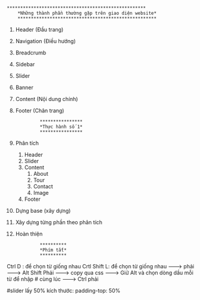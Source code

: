     ****************************************************
		*Những thành phần thường gặp trên giao diện website*
		****************************************************

1. Header (Đầu trang)
2. Navigation (Điều hướng)
3. Breadcrumb
4. Sidebar
5. Slider
6. Banner
7. Content (Nội dung chính)
8. Footer (Chân trang)

				****************
				*Thực hành số 1*
				****************
1. Phân tích 
	1. Header
	2. Slider
	3. Content
		1. About
		2. Tour
		3. Contact
		4. Image
	4. Footer
2. Dựng base (xây dựng)
3. Xây dựng từng phần theo phân tích
4. Hoàn thiện

				**********
				*Phím tắt*
				**********
Ctrl D      : để chọn từ giống nhau
Crtl Shift L: để chọn từ giống nhau ---> phải ---> Alt Shift Phải 
---> copy qua css 
---> Giữ Alt và chọn dòng dầu mỗi từ để nhập # cùng lúc ---> Ctrl phải 




#slider
			lấy 50% kích thước:  padding-top: 50%
